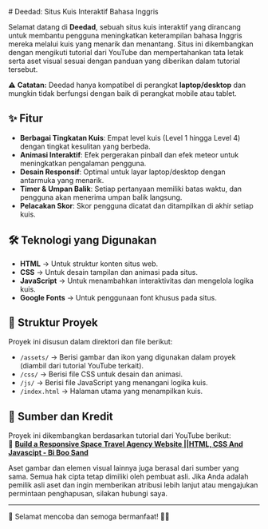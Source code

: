 \# Deedad: Situs Kuis Interaktif Bahasa Inggris

Selamat datang di **Deedad**, sebuah situs kuis interaktif yang dirancang untuk membantu pengguna meningkatkan keterampilan bahasa Inggris mereka melalui kuis yang menarik dan menantang. Situs ini dikembangkan dengan mengikuti tutorial dari YouTube dan mempertahankan tata letak serta aset visual sesuai dengan panduan yang diberikan dalam tutorial tersebut.

⚠ **Catatan:** Deedad hanya kompatibel di perangkat **laptop/desktop** dan mungkin tidak berfungsi dengan baik di perangkat mobile atau tablet.

## ✨ Fitur

- **Berbagai Tingkatan Kuis**: Empat level kuis (Level 1 hingga Level 4) dengan tingkat kesulitan yang berbeda.
- **Animasi Interaktif**: Efek pergerakan pinball dan efek meteor untuk meningkatkan pengalaman pengguna.
- **Desain Responsif**: Optimal untuk layar laptop/desktop dengan antarmuka yang menarik.
- **Timer & Umpan Balik**: Setiap pertanyaan memiliki batas waktu, dan pengguna akan menerima umpan balik langsung.
- **Pelacakan Skor**: Skor pengguna dicatat dan ditampilkan di akhir setiap kuis.

## 🛠 Teknologi yang Digunakan

- **HTML** → Untuk struktur konten situs web.
- **CSS** → Untuk desain tampilan dan animasi pada situs.
- **JavaScript** → Untuk menambahkan interaktivitas dan mengelola logika kuis.
- **Google Fonts** → Untuk penggunaan font khusus pada situs.

## 📁 Struktur Proyek

Proyek ini disusun dalam direktori dan file berikut:

- `/assets/` → Berisi gambar dan ikon yang digunakan dalam proyek (diambil dari tutorial YouTube terkait).
- `/css/` → Berisi file CSS untuk desain dan animasi.
- `/js/` → Berisi file JavaScript yang menangani logika kuis.
- `/index.html` → Halaman utama yang menampilkan kuis.

## 📌 Sumber dan Kredit

Proyek ini dikembangkan berdasarkan tutorial dari YouTube berikut:  
🔗 **[Build a Responsive Space Travel Agency Website ||HTML, CSS And Javascipt - Bi Boo Sand](https://youtu.be/dK4tBzwaGbY?feature=shared)**

Aset gambar dan elemen visual lainnya juga berasal dari sumber yang sama. Semua hak cipta tetap dimiliki oleh pembuat asli. Jika Anda adalah pemilik asli aset dan ingin memberikan atribusi lebih lanjut atau mengajukan permintaan penghapusan, silakan hubungi saya.

---

🚀 Selamat mencoba dan semoga bermanfaat! 🎯✨
